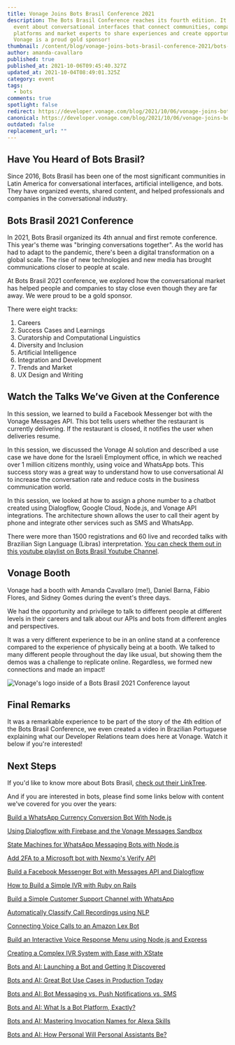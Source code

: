```yaml
---
title: Vonage Joins Bots Brasil Conference 2021
description: The Bots Brasil Conference reaches its fourth edition. It is an
  event about conversational interfaces that connect communities, companies,
  platforms and market experts to share experiences and create opportunities.
  Vonage is a proud gold sponsor!
thumbnail: /content/blog/vonage-joins-bots-brasil-conference-2021/bots-brasil-conference_1200x600.png
author: amanda-cavallaro
published: true
published_at: 2021-10-06T09:45:40.327Z
updated_at: 2021-10-04T08:49:01.325Z
category: event
tags:
  - bots
comments: true
spotlight: false
redirect: https://developer.vonage.com/blog/2021/10/06/vonage-joins-bots-brasil-conference-2021
canonical: https://developer.vonage.com/blog/2021/10/06/vonage-joins-bots-brasil-conference-2021
outdated: false
replacement_url: ""
---
```

## Have You Heard of Bots Brasil?

Since 2016, Bots Brasil has been one of the most significant communities in Latin America for conversational interfaces, artificial intelligence, and bots. They have organized events, shared content, and helped professionals and companies in the conversational industry.

## Bots Brasil 2021 Conference

In 2021, Bots Brasil organized its 4th annual and first remote conference. This year's theme was "bringing conversations together". As the world has had to adapt to the pandemic, there's been a digital transformation on a global scale. The rise of new technologies and new media has brought communications closer to people at scale.

At Bots Brasil 2021 conference, we explored how the conversational market has helped people and companies to stay close even though they are far away. We were proud to be a gold sponsor.

There were eight tracks: 

1. Careers
2. Success Cases and Learnings
3. Curatorship and Computational Linguistics
4. Diversity and Inclusion
5. Artificial Intelligence
6. Integration and Development
7. Trends and Market
8. UX Design and Writing

## Watch the Talks We’ve Given at the Conference

<youtube id="7pEzVf1S410"></youtube>

In this session, we learned to build a Facebook Messenger bot with the Vonage Messages API. This bot tells users whether the restaurant is currently delivering. If the restaurant is closed, it notifies the user when deliveries resume.

<youtube id="t_aBilqUuqg"></youtube>

In this session, we discussed the Vonage AI solution and described a use case we have done for the Israeli Employment office, in which we reached over 1 million citizens monthly, using voice and WhatsApp bots. This success story was a great way to understand how to use conversational AI to increase the conversation rate and reduce costs in the business communication world.

<youtube id="PezL3MzcheA"></youtube>

In this session, we looked at how to assign a phone number to a chatbot created using Dialogflow, Google Cloud, Node.js, and Vonage API integrations. The architecture shown allows the user to call their agent by phone and integrate other services such as SMS and WhatsApp.

There were more than 1500 registrations and 60 live and recorded talks with Brazilian Sign Language (Libras) interpretation. [You can check them out in this youtube playlist on Bots Brasil Youtube Channel](https://www.youtube.com/playlist?list=PL3j5_lNQE6qW094EBC-rvHPOq7v0RZNBU).

## Vonage Booth

Vonage had a booth with Amanda Cavallaro (me!), Daniel Barna, Fábio Flores, and Sidney Gomes during the event's three days. 

We had the opportunity and privilege to talk to different people at different levels in their careers and talk about our APIs and bots from different angles and perspectives.

It was a very different experience to be in an online stand at a conference compared to the experience of physically being at a booth. We talked to many different people throughout the day like usual, but showing them the demos was a challenge to replicate online. Regardless, we formed new connections and made an impact!

![Vonage's logo inside of a Bots Brasil 2021 Conference layout](/content/blog/vonage-joins-bots-brasil-conference-2021/vonage-feed.png "Vonage is a sponsor at Bots Brasil 2021 Conference")

## Final Remarks

It was a remarkable experience to be part of the story of the 4th edition of the Bots Brasil Conference, we even created a video in Brazilian Portuguese explaining what our Developer Relations team does here at Vonage. Watch it below if you're interested!

<youtube id="RsX_rF1ntPU"></youtube>

## Next Steps

If you'd like to know more about Bots Brasil, [check out their LinkTree](https://linktr.ee/botsbrasil).

And if you are interested in bots, please find some links below with content we've covered for you over the years:

[Build a WhatsApp Currency Conversion Bot With Node.js](https://learn.vonage.com/blog/2020/09/09/build-a-whatsapp-currency-conversion-bot-with-node-js/)

[Using Dialogflow with Firebase and the Vonage Messages Sandbox](https://learn.vonage.com/blog/2020/06/01/using-dialogflow-with-firebase-and-the-vonage-messages-sandbox-dr/)	

[State Machines for WhatsApp Messaging Bots with Node.js](https://learn.vonage.com/blog/2021/09/02/state-machines-for-messaging-bots/)	

[Add 2FA to a Microsoft bot with Nexmo's Verify API	](https://learn.vonage.com/blog/2018/07/11/add-two-factor-authentication-to-a-microsoft-bot-with-nexmos-verify-api-dr/)

[Build a Facebook Messenger Bot with Messages API and Dialogflow	](https://learn.vonage.com/blog/2018/10/16/build-a-facebook-messenger-bot-with-messages-api-and-dialogflow-dr/)

[How to Build a Simple IVR with Ruby on Rails](https://learn.vonage.com/blog/2019/07/04/build-an-ivr-with-ruby-on-rails-dr/)	

[Build a Simple Customer Support Channel with WhatsApp](https://learn.vonage.com/blog/2020/08/12/build-a-simple-customer-support-channel-with-whatsapp/)

[Automatically Classify Call Recordings using NLP](https://learn.vonage.com/blog/2018/07/10/voice-classification-nlp-google-cloud-dr/)	

[Connecting Voice Calls to an Amazon Lex Bot](https://learn.vonage.com/blog/2021/03/10/connecting-voice-calls-to-an-amazon-lex-bot/)	

[Build an Interactive Voice Response Menu using Node.js and Express](https://learn.vonage.com/blog/2019/04/08/build-interactive-voice-response-node-express-javascript-dr/)	

[Creating a Complex IVR System with Ease with XState](https://learn.vonage.com/blog/2019/06/20/creating-a-complex-ivr-system-with-ease-with-xstate-dr/)	

[Bots and AI: Launching a Bot and Getting It Discovered](https://learn.vonage.com/blog/2017/08/31/bots-ai-launching-bot-getting-discovered-dr/)	

[Bots and AI: Great Bot Use Cases in Production Today	](https://learn.vonage.com/blog/2017/09/07/ai-bot-use-cases-dr/)

[Bots and AI: Bot Messaging vs. Push Notifications vs. SMS	](https://learn.vonage.com/blog/2017/09/14/ai-bot-messaging-push-notifications-sms-dr/)

[Bots and AI: What Is a Bot Platform, Exactly?](https://learn.vonage.com/blog/2017/10/05/ai-bot-platform/)	

[Bots and AI: Mastering Invocation Names for Alexa Skills](https://learn.vonage.com/blog/2017/11/02/bots-ai-mastering-invocation-names-alexa-skills/)	

[Bots and AI: How Personal Will Personal Assistants Be?](https://learn.vonage.com/blog/2017/11/16/bots-ai-personal-assistants-voice-assistants/)